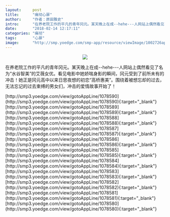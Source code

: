```yaml
---
layout:     post
title:      "痛彻心扉"
author:     "作者：原田雅史"
intro:      "在养老院工作的平凡的青年冈元。某天晚上在成--hehe---人网站上偶然看见了名为“水谷智美”的艾薇女优。看见电影中她娇喘身影的瞬间，冈元受到了前所未有的冲击！她正是冈元高中以来日思夜想的初恋“高桥惠美”。围绕着被想忘却的过去，无法忘记的过去束缚的男女们，冲击的爱情故事开始了！"
date:       "2018-02-14 12:17:11"
categories: "痛彻"
tags:       "心扉"
image:      "http://smp.yoedge.com/smp-app/resource/viewImage/1002726appline.png"
---
```

<div style="text-align: center">
<p><img src="http://smp.yoedge.com/smp-app/resource/viewImage/1002726appline.png"/></p>
</div>
<p class="post-meta">
<span>在养老院工作的平凡的青年冈元。某天晚上在成--hehe---人网站上偶然看见了名为“水谷智美”的艾薇女优。看见电影中她娇喘身影的瞬间，冈元受到了前所未有的冲击！她正是冈元高中以来日思夜想的初恋“高桥惠美”。围绕着被想忘却的过去，无法忘记的过去束缚的男女们，冲击的爱情故事开始了！</span>
</p>
[http://smp3.yoedge.com/view/gotoAppLine/1078590](http://smp3.yoedge.com/view/gotoAppLine/1078590){:target="_blank"}
[http://smp3.yoedge.com/view/gotoAppLine/1078589](http://smp3.yoedge.com/view/gotoAppLine/1078589){:target="_blank"}
[http://smp3.yoedge.com/view/gotoAppLine/1078588](http://smp3.yoedge.com/view/gotoAppLine/1078588){:target="_blank"}
[http://smp3.yoedge.com/view/gotoAppLine/1078587](http://smp3.yoedge.com/view/gotoAppLine/1078587){:target="_blank"}
[http://smp3.yoedge.com/view/gotoAppLine/1078586](http://smp3.yoedge.com/view/gotoAppLine/1078586){:target="_blank"}
[http://smp3.yoedge.com/view/gotoAppLine/1078585](http://smp3.yoedge.com/view/gotoAppLine/1078585){:target="_blank"}
[http://smp3.yoedge.com/view/gotoAppLine/1078584](http://smp3.yoedge.com/view/gotoAppLine/1078584){:target="_blank"}
[http://smp3.yoedge.com/view/gotoAppLine/1078583](http://smp3.yoedge.com/view/gotoAppLine/1078583){:target="_blank"}
[http://smp3.yoedge.com/view/gotoAppLine/1078582](http://smp3.yoedge.com/view/gotoAppLine/1078582){:target="_blank"}
[http://smp3.yoedge.com/view/gotoAppLine/1078581](http://smp3.yoedge.com/view/gotoAppLine/1078581){:target="_blank"}
[http://smp3.yoedge.com/view/gotoAppLine/1078580](http://smp3.yoedge.com/view/gotoAppLine/1078580){:target="_blank"}


